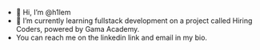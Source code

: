 - 👋 Hi, I’m @h1lem
- 🌱 I’m currently learning fullstack development on a project called Hiring Coders, powered by Gama Academy.
- You can reach me on the linkedin link and email in my bio.
